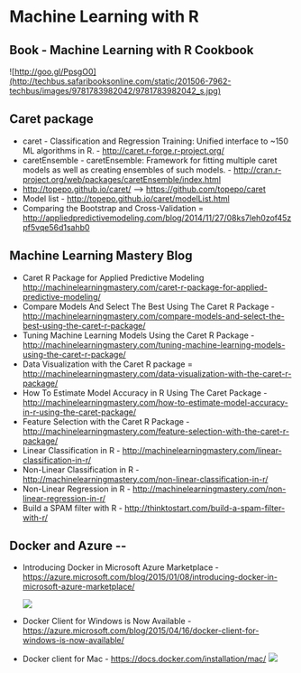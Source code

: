 Machine Learning with R
====

## Book - Machine Learning with R Cookbook 
![http://goo.gl/PpsgO0](http://techbus.safaribooksonline.com/static/201506-7962-techbus/images/9781783982042/9781783982042_s.jpg)

## Caret package 
- caret - Classification and Regression Training: Unified interface to ~150 ML algorithms in R. - http://caret.r-forge.r-project.org/
- caretEnsemble - caretEnsemble: Framework for fitting multiple caret models as well as creating ensembles of such models. - http://cran.r-project.org/web/packages/caretEnsemble/index.html
- http://topepo.github.io/caret/ --> https://github.com/topepo/caret 
- Model list - http://topepo.github.io/caret/modelList.html
- Comparing the Bootstrap and Cross-Validation = http://appliedpredictivemodeling.com/blog/2014/11/27/08ks7leh0zof45zpf5vqe56d1sahb0

## Machine Learning Mastery Blog
- Caret R Package for Applied Predictive Modeling http://machinelearningmastery.com/caret-r-package-for-applied-predictive-modeling/
- Compare Models And Select The Best Using The Caret R Package - http://machinelearningmastery.com/compare-models-and-select-the-best-using-the-caret-r-package/
- Tuning Machine Learning Models Using the Caret R Package - http://machinelearningmastery.com/tuning-machine-learning-models-using-the-caret-r-package/
- Data Visualization with the Caret R package = http://machinelearningmastery.com/data-visualization-with-the-caret-r-package/
- How To Estimate Model Accuracy in R Using The Caret Package - http://machinelearningmastery.com/how-to-estimate-model-accuracy-in-r-using-the-caret-package/
- Feature Selection with the Caret R Package - http://machinelearningmastery.com/feature-selection-with-the-caret-r-package/
- Linear Classification in R - http://machinelearningmastery.com/linear-classification-in-r/
- Non-Linear Classification in R - http://machinelearningmastery.com/non-linear-classification-in-r/
- Non-Linear Regression in R - http://machinelearningmastery.com/non-linear-regression-in-r/
- Build a SPAM filter with R - http://thinktostart.com/build-a-spam-filter-with-r/

## Docker and Azure -- 
- Introducing Docker in Microsoft Azure Marketplace  -https://azure.microsoft.com/blog/2015/01/08/introducing-docker-in-microsoft-azure-marketplace/

	![](https://www.google.com/webpagethumbnail?c=41&r=4&s=300&d=https://azure.microsoft.com/blog/2015/01/08/introducing-docker-in-microsoft-azure-marketplace/&a=AIYkKU9E8bGErlme0PrkPPFkt7Ldxkulrw)

- Docker Client for Windows is Now Available - https://azure.microsoft.com/blog/2015/04/16/docker-client-for-windows-is-now-available/
- Docker client for Mac - https://docs.docker.com/installation/mac/ ![](https://www.google.com/webpagethumbnail?c=41&r=4&s=300&d=https://docs.docker.com/installation/mac/&a=AIYkKU8pr3BCR2XBP1jF1tYgXIkdPZu6mQ)